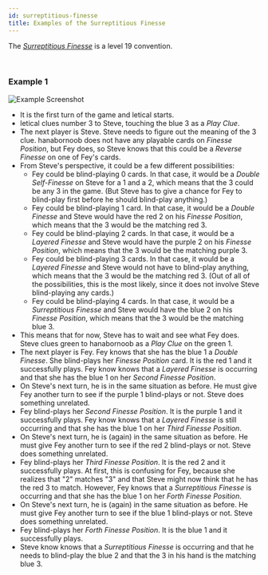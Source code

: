 ```yaml
---
id: surreptitious-finesse
title: Examples of the Surreptitious Finesse
---
```


The *[Surreptitious Finesse](/extras/special-finesses.md#the-surreptitious-finesse)* is a level 19 convention.

<br />

### Example 1

![Example Screenshot](/img/examples/surreptitious-finesse.png)

- It is the first turn of the game and letical starts.
- letical clues number 3 to Steve, touching the blue 3 as a *Play Clue*.
- The next player is Steve. Steve needs to figure out the meaning of the 3 clue. hanabornoob does not have any playable cards on *Finesse Position*, but Fey does, so Steve knows that this could be a *Reverse Finesse* on one of Fey's cards.
- From Steve's perspective, it could be a few different possibilities:
  - Fey could be blind-playing 0 cards. In that case, it would be a *Double Self-Finesse* on Steve for a 1 and a 2, which means that the 3 could be any 3 in the game. (But Steve has to give a chance for Fey to blind-play first before he should blind-play anything.)
  - Fey could be blind-playing 1 card. In that case, it would be a *Double Finesse* and Steve would have the red 2 on his *Finesse Position*, which means that the 3 would be the matching red 3.
  - Fey could be blind-playing 2 cards. In that case, it would be a *Layered Finesse* and Steve would have the purple 2 on his *Finesse Position*, which means that the 3 would be the matching purple 3.
  - Fey could be blind-playing 3 cards. In that case, it would be a *Layered Finesse* and Steve would not have to blind-play anything, which means that the 3 would be the matching red 3. (Out of all of the possibilities, this is the most likely, since it does not involve Steve blind-playing any cards.)
  - Fey could be blind-playing 4 cards. In that case, it would be a *Surreptitious Finesse* and Steve would have the blue 2 on his *Finesse Position*, which means that the 3 would be the matching blue 3.
- This means that for now, Steve has to wait and see what Fey does. Steve clues green to hanabornoob as a *Play Clue* on the green 1.
- The next player is Fey. Fey knows that she has the blue 1 a *Double Finesse*. She blind-plays her *Finesse Position* card. It is the red 1 and it successfully plays. Fey know knows that a *Layered Finesse* is occurring and that she has the blue 1 on her *Second Finesse Position*.
- On Steve's next turn, he is in the same situation as before. He must give Fey another turn to see if the purple 1 blind-plays or not. Steve does something unrelated.
- Fey blind-plays her *Second Finesse Position*. It is the purple 1 and it successfully plays. Fey know knows that a *Layered Finesse* is still occurring and that she has the blue 1 on her *Third Finesse Position*.
- On Steve's next turn, he is (again) in the same situation as before. He must give Fey another turn to see if the red 2 blind-plays or not. Steve does something unrelated.
- Fey blind-plays her *Third Finesse Position*. It is the red 2 and it successfully plays. At first, this is confusing for Fey, because she realizes that "2" matches "3" and that Steve might now think that he has the red 3 to match. However, Fey knows that a *Surreptitious Finesse* is occurring and that she has the blue 1 on her *Forth Finesse Position*.
- On Steve's next turn, he is (again) in the same situation as before. He must give Fey another turn to see if the blue 1 blind-plays or not. Steve does something unrelated.
- Fey blind-plays her *Forth Finesse Position*. It is the blue 1 and it successfully plays.
- Steve know knows that a *Surreptitious Finesse* is occurring and that he needs to blind-play the blue 2 and that the 3 in his hand is the matching blue 3.
